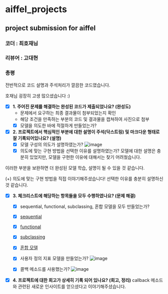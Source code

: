 # aiffel_projects
## project submission for aiffel

### 코더 : 최호재님
### 리뷰어 : 고대현

### 총평
전반적으로 코드 설명과 주석처리가 깔끔한 코드였습니다.

호재님 굉장히 고생 많으셨습니다 :)

- [X]  **1. 주어진 문제를 해결하는 완성된 코드가 제출되었나요? (완성도)**
    - 문제에서 요구하는 최종 결과물이 첨부되었는지 확인
    - 해당 조건을 만족하는 부분의 코드 및 결과물을 캡쳐하여 사진으로 첨부
    - [X] 모델을 의도한 바에 적절하게 만들었는가?

- [X]  **2. 프로젝트에서 핵심적인 부분에 대한 설명이 주석(닥스트링) 및 마크다운 형태로 잘 기록되어있나요? (설명)**
    - [X]  모델 구성의 의도가 설명하였는가?
![image](https://github.com/hojae-m-choi/aiffel_projects/assets/102419537/f1c95a20-57e5-44b2-bb5a-1270f80e681a)
    - [X]  의도에 맞는 구현 방법을 선택한 이유를 설명하였는가?
모델에 대한 설명은 충분히 있었지만, 모델을 구현한 이유에 대해서는 찾기 어려웠습니다.

이러한 부분을 보완하면 더 완성된 모델 학습, 설명이 될 수 있을 것 같습니다.

(+) 의도에 맞는 구현 방법을 직접 이야기해주셨습니다! 선택한 이유를 충분히 설명하신 것 같습니다.

- [X]  **3. 체크리스트에 해당하는 항목들을 모두 수행하였나요? (문제 해결)**
    - [X]  sequential, functional, subclassing, 혼합 모델을 모두 만들었는가?
    - [X]  [sequential](https://github.com/hojae-m-choi/aiffel_projects/blob/q0528/PlayGround/7-2-1.Sequential%20model.ipynb)
    - [X]  [functional](https://github.com/hojae-m-choi/aiffel_projects/blob/q0528/PlayGround/7-2-2.Functional%20API%20model.ipynb)
    - [X]  [subclassing](https://github.com/hojae-m-choi/aiffel_projects/blob/q0528/PlayGround/7-2-3.Subclassing%20model.ipynb)
    - [X]  [혼합 모델](https://github.com/hojae-m-choi/aiffel_projects/blob/q0528/PlayGround/7-2-4.Hybrid%20Model.ipynb)
    - [X]  사용자 정의 지표 모델을 만들었는가?
![image](https://github.com/hojae-m-choi/aiffel_projects/assets/102419537/d36efa15-123c-430c-8fb8-7b58936aa61d)
    - [X]  콜백 메소드를 사용했는가?
![image](https://github.com/hojae-m-choi/aiffel_projects/assets/102419537/347c5e5a-b009-4e51-b571-1973c5ef6c61)


- [X]  **4. 프로젝트에 대한 회고가 상세히 기록 되어 있나요? (회고, 정리)**
callback 메소드와 관련된 새로운 인사이트를 얻으셨다고 이야기해주셨습니다.
